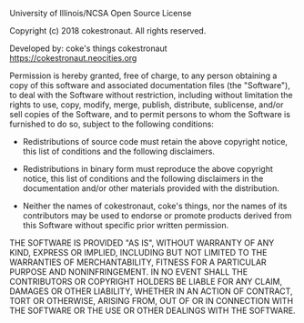 University of Illinois/NCSA Open Source License 

Copyright (c) 2018 cokestronaut. All rights reserved. 

Developed by: coke's things 
              cokestronaut 
              https://cokestronaut.neocities.org

Permission is hereby granted, free of charge, to any person 
obtaining a copy of this software and associated documentation files 
(the "Software"), to deal with the Software without restriction, 
including without limitation the rights to use, copy, modify, merge,
publish, distribute, sublicense, and/or sell copies of the Software, 
and to permit persons to whom the Software is furnished to do so, 
subject to the following conditions:

* Redistributions of source code must retain the above copyright notice, 
  this list of conditions and the following disclaimers.

* Redistributions in binary form must reproduce the above copyright 
  notice, this list of conditions and the following disclaimers in the 
  documentation and/or other materials provided with the distribution.

* Neither the names of cokestronaut, coke's things, nor the names of its 
  contributors may be used to endorse or promote products derived from
  this Software without specific prior written permission.

THE SOFTWARE IS PROVIDED "AS IS", WITHOUT WARRANTY OF ANY KIND, EXPRESS 
OR IMPLIED, INCLUDING BUT NOT LIMITED TO THE WARRANTIES OF MERCHANTABILITY, 
FITNESS FOR A PARTICULAR PURPOSE AND NONINFRINGEMENT. IN NO EVENT SHALL THE 
CONTRIBUTORS OR COPYRIGHT HOLDERS BE LIABLE FOR ANY CLAIM, DAMAGES OR OTHER 
LIABILITY, WHETHER IN AN ACTION OF CONTRACT, TORT OR OTHERWISE, ARISING FROM, 
OUT OF OR IN CONNECTION WITH THE SOFTWARE OR THE USE OR OTHER DEALINGS WITH
THE SOFTWARE.
